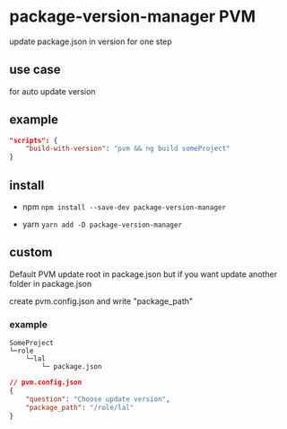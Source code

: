 # package-version-manager PVM

update package.json in version for one step

## use case

for auto update version

## example

```json
"scripts": {
    "build-with-version": "pvm && ng build someProject"
}
```

## install

- npm
`npm install --save-dev package-version-manager`

- yarn
`yarn add -D package-version-manager`

## custom

Default PVM update root in package.json but if you want update another folder in package.json

create pvm.config.json and write "package_path"


### example

```
SomeProject
└─role
    └─lal
        └─ package.json
```

```json
// pvm.config.json
{
    "question": "Choose update version",
    "package_path": "/role/lal"
}
```
